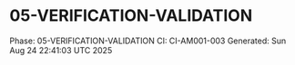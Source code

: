 # 05-VERIFICATION-VALIDATION
Phase: 05-VERIFICATION-VALIDATION
CI: CI-AM001-003
Generated: Sun Aug 24 22:41:03 UTC 2025
